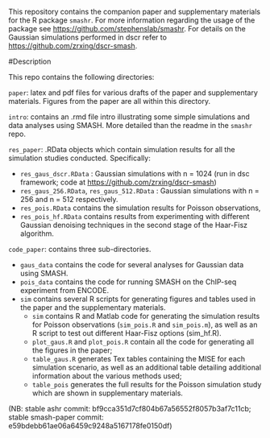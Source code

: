This repository contains the companion paper and supplementary materials for the R package ```smashr```. For more information regarding the usage of the package see https://github.com/stephenslab/smashr. For details on the Gaussian simulations performed in dscr refer to https://github.com/zrxing/dscr-smash.


#Description

This repo contains the following directories:

`paper`: latex and pdf files for various drafts of the paper and supplementary materials. Figures from the paper are all within this directory.

`intro`: contains an .rmd file intro illustrating some simple simulations and data analyses using SMASH. More detailed than the readme in the ```smashr``` repo.

`res_paper`: .RData objects which contain simulation results for all the simulation studies conducted. Specifically:     

* `res_gaus_dscr.RData` : Gaussian simulations with n = 1024 (run in dsc framework; code at https://github.com/zrxing/dscr-smash) 
* `res_gaus_256.RData`, `res_gaus_512.RData` : Gaussian simulations with n = 256 and n = 512 respectively. 
* `res_pois.RData` contains the simulation results for Poisson observations, 
* `res_pois_hf.RData` contains results from experimenting with different Gaussian denoising techniques in the second stage of the Haar-Fisz algorithm.

`code_paper`: contains three sub-directories. 
* `gaus_data` contains the code for several analyses for Gaussian data using SMASH. 
* `pois_data` contains the code for running SMASH on the ChIP-seq experiment from ENCODE. 
* `sim` contains several R scripts for generating figures and tables used in the paper and the supplementary materials. 
  + `sim` contains R and Matlab code for generating the simulation results for Poisson observations (`sim_pois.R` and `sim_pois.m`), as well as an R script to test out different Haar-Fisz options (sim_hf.R).    
  + `plot_gaus.R` and `plot_pois.R` contain all the code for generating all the figures in the paper; 
  + `table_gaus.R` generates Tex tables containing the MISE for each simulation scenario, as well as an additional table detailing additional information about the various methods used; 
  + `table_pois` generates the full results for the Poisson simulation study which are shown in supplementary materials.



(NB: stable ashr commit: bf9cca351d7cf804b67a56552f8057b3af7c11cb;
stable smash-paper commit: e59bdebb61ae06a6459c9248a5167178fe0150df)
